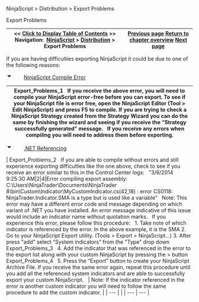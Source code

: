 ﻿


NinjaScript \> Distribution \> Export Problems






















Export Problems







| \<\< [Click to Display Table of Contents](export_problems.md) \>\> **Navigation:**     [NinjaScript](ninjascript-1.md) \> [Distribution](distribution-1.md) \> Export Problems | [Previous page](remove-ninjascript-assembly-1.md) [Return to chapter overview](distribution-1.md) [Next page](protection_dll_security-1.md) |
| --- | --- |














If you are having difficulties exporting NinjaScript it could be due to one of the following reasons:


![tog_minus](tog_minus-1.gif)        [NinjaScript Compile Error](javascript:HMToggle('toggle','ninjascriptCompileError','ninjascriptCompileError_ICON'))




| Export_Problems_1   If you receive the above error, you will need to compile your NinjaScript error\-free before you can export. To see if your NinjaScript file is error free, open the NinjaScript Editor (Tool \> Edit NinjaScript) and press F5 to compile. If you are trying to check a NinjaScript Strategy created from the Strategy Wizard you can do the same by finishing the wizard and seeing if you receive the “Strategy successfully generated” message.   If you receive any errors when compiling you will need to address them before exporting. |
| --- |



![tog_minus](tog_minus-1.gif)        [.NET Referencing](javascript:HMToggle('toggle','netReferencing','netReferencing_ICON'))




| Export_Problems_2   If you are able to compile without errors and still experience exporting difficulties like the one above, check to see if you receive an error similar to this in the Control Center logs:   "3/6/2014 9:25:30 AM\|2\|4\|Error compiling export assembly: C:\\Users\\NinjaTrader\\Documents\\NinjaTrader 8\\bin\\Custom\\Indicator\\MyCustomIndicator.cs(42,18\) : error CS0118: NinjaTrader.Indicator.SMA is a type but is used like a variable"   Note: This error may have a different error code and message depending on which variant of .NET you have installed. An error message indicative of this issue would include an indicator name without quotation marks.   If you experience this error, please follow this procedure:   1\. Take note of which indicator is referenced by the error. In the above example, it is the SMA 2\. Go to your NinjaScript Export utility. (Tools \> Export \> NinjaScript...) 3\. After press "add" select “System indicators” from the "Type" drop down   Export_Problems_3   4\. Add the indicator that was referenced in the error to the export list along with your custom NinjaScript by pressing the \> button   Export_Problems_4   5\. Press the “Export” button to create your NinjaScript Archive File. If you receive the same error again, repeat this procedure until you add all the referenced system indicators and are able to successfully export your custom NinjaScript.      | Note: If the indicator referenced in the error is another custom indicator you will need to follow the same procedure to add the custom indicator. | | --- | |
| --- | --- |










